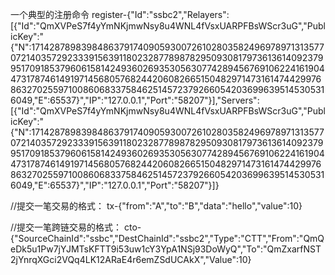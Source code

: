 
一个典型的注册命令
register-{"Id":"ssbc2","Relayers":[{"Id":"QmXVPeS7f4yYmNKjmwNsy8u4WNL4fVsxUARPFBsWScr3uG","PublicKey":"{\"N\":1714287898398486379174090593007261028035824969789713135770721403572923339156391180232877898782950930817973613614092379951709185379606158142493602693530563077428945676910622416190447317874614919714568057682442060826651504829714731614744299768632702559710086068337584625145723792660542036996395145305316049,\"E\":65537}","IP":"127.0.0.1","Port":"58207"}],"Servers":[{"Id":"QmXVPeS7f4yYmNKjmwNsy8u4WNL4fVsxUARPFBsWScr3uG","PublicKey":"{\"N\":1714287898398486379174090593007261028035824969789713135770721403572923339156391180232877898782950930817973613614092379951709185379606158142493602693530563077428945676910622416190447317874614919714568057682442060826651504829714731614744299768632702559710086068337584625145723792660542036996395145305316049,\"E\":65537}","IP":"127.0.0.1","Port":"58207"}]}


//提交一笔交易的格式：
tx-{"from":"A","to":"B","data":"hello","value":10}


//提交一笔跨链交易的格式：
cto-{"SourceChainId":"ssbc","DestChainId":"ssbc2","Type":"CTT","From":"QmQeDk5u1Pw7jYJMTsKFTT9i53uw1cY3YpA1NSj93DoWyQ","To":"QmZxarfNST2jYnrqXGci2VQq4LK12ARaE4r6emZSdUCAkX","Value":10}



